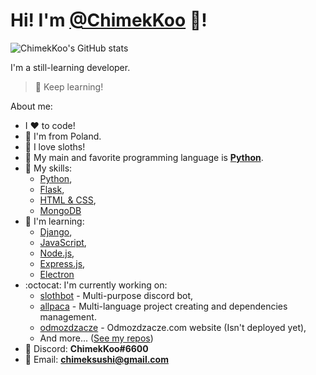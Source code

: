 # Hi! I'm [@ChimekKoo](https://github.com/ChimekKoo) :wave:!

![ChimekKoo's GitHub stats](https://github-readme-stats.vercel.app/api?username=chimekkoo&show_icons=true&theme=dark)

I'm a still-learning developer.
> :muscle: Keep learning!

About me:
- I :heart: to code!
- :boy: I'm from Poland.
- :sloth: I love sloths!
- :snake: My main and favorite programming language is **[Python](https://www.python.org/)**.
- :ski: My skills:
  - [Python](https://www.python.org/),
  - [Flask](https://flask.palletsprojects.com/),
  - [HTML & CSS](https://w3.org/),
  - [MongoDB](https://www.mongodb.com/)
- :muscle: I'm learning:
  - [Django](https://www.djangoproject.com/),
  - [JavaScript](https://www.javascript.com/),
  - [Node.js](https://nodejs.org/),
  - [Express.js](https://expressjs.com/),
  - [Electron](https://www.electronjs.org/)
- :octocat: I'm currently working on:
  - [slothbot](https://github.com/ChimekKoo/slothbot) - Multi-purpose discord bot,
  - [allpaca](https://github.com/ChimekKoo/allpaca) - Multi-language project creating and dependencies management.
  - [odmozdzacze](https://github.com/odmozdzacze) - Odmozdzacze.com website (Isn't deployed yet),
  - And more... ([See my repos](https://github.com/ChimekKoo?tab=repositories))
- :speech_balloon: Discord: **ChimekKoo#6600**
- :email: Email: **[chimeksushi@gmail.com](mailto:chimeksushi@gmail.com)**
